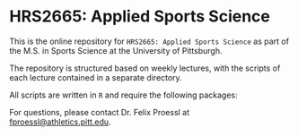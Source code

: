# HRS2665: Applied Sports Science
This is the online repository for `HRS2665: Applied Sports Science` as part of the M.S. in Sports Science at the University of Pittsburgh.

The repository is structured based on weekly lectures, with the scripts of each lecture contained in a separate directory.

All scripts are written in `R` and require the following packages:

<tidyverse>


For questions, please contact Dr. Felix Proessl at fproessl@athletics.pitt.edu.

